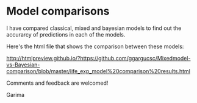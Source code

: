 # Model comparisons

I have compared classical, mixed and bayesian models to find out the accurarcy of predictions in each of the models.

Here's the html file that shows the comparison between these models:

http://htmlpreview.github.io/?https://github.com/ggargucsc/Mixedmodel-vs-Bayesian-comparison/blob/master/life_exp_model%20comparison%20results.html


Comments and feedback are welcomed!

 Garima
